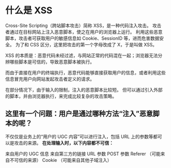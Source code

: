 # 什么是 XSS

Cross-Site Scripting（跨站脚本攻击）简称 XSS，是一种代码注入攻击。
攻击者通过在目标网站上注入恶意脚本，使之在用户的浏览器上运行。
利用这些恶意脚本，攻击者可获取用户的敏感信息如 Cookie、SessionID 等，进而危害数据安全。
为了和 CSS 区分，这里把攻击的第一个字母改成了 X，于是叫做 XSS。

XSS 的本质是：恶意代码未经过滤，与网站正常的代码混在一起；浏览器无法分辨哪些脚本是可信的，导致恶意脚本被执行。

而由于直接在用户的终端执行，恶意代码能够直接获取用户的信息，或者利用这些信息冒充用户向网站发起攻击者定义的请求。

在部分情况下，由于输入的限制，注入的恶意脚本比较短。
但可以通过引入外部的脚本，并由浏览器执行，来完成比较复杂的攻击策略。

## 这里有一个问题：用户是通过哪种方法“注入”恶意脚本的呢？

不仅仅是业务上的“用户的 UGC 内容”可以进行注入，包括 URL 上的参数等都可以是攻击的来源。
**在处理输入时，以下内容都不可信：**

来自用户的 UGC 信息
来自第三方的链接
URL 参数
POST 参数
Referer （可能来自不可信的来源）
Cookie （可能来自其他子域注入）



